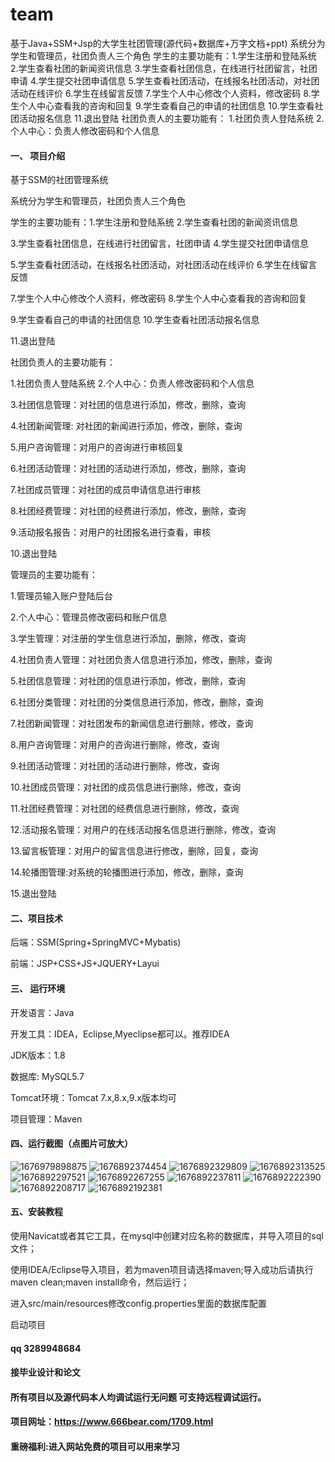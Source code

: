 # team
基于Java+SSM+Jsp的大学生社团管理(源代码+数据库+万字文档+ppt) 系统分为学生和管理员，社团负责人三个角色  学生的主要功能有：1.学生注册和登陆系统 2.学生查看社团的新闻资讯信息  3.学生查看社团信息，在线进行社团留言，社团申请 4.学生提交社团申请信息  5.学生查看社团活动，在线报名社团活动，对社团活动在线评价 6.学生在线留言反馈  7.学生个人中心修改个人资料，修改密码 8.学生个人中心查看我的咨询和回复  9.学生查看自己的申请的社团信息 10.学生查看社团活动报名信息  11.退出登陆  社团负责人的主要功能有：  1.社团负责人登陆系统 2.个人中心：负责人修改密码和个人信息 
#### 一、 项目介绍

基于SSM的社团管理系统

系统分为学生和管理员，社团负责人三个角色

学生的主要功能有：1.学生注册和登陆系统 2.学生查看社团的新闻资讯信息

3.学生查看社团信息，在线进行社团留言，社团申请 4.学生提交社团申请信息

5.学生查看社团活动，在线报名社团活动，对社团活动在线评价 6.学生在线留言反馈

7.学生个人中心修改个人资料，修改密码 8.学生个人中心查看我的咨询和回复

9.学生查看自己的申请的社团信息 10.学生查看社团活动报名信息

11.退出登陆

社团负责人的主要功能有：

1.社团负责人登陆系统 2.个人中心：负责人修改密码和个人信息

3.社团信息管理：对社团的信息进行添加，修改，删除，查询

4.社团新闻管理: 对社团的新闻进行添加，修改，删除，查询

5.用户咨询管理：对用户的咨询进行审核回复

6.社团活动管理：对社团的活动进行添加，修改，删除，查询

7.社团成员管理：对社团的成员申请信息进行审核

8.社团经费管理：对社团的经费进行添加，修改，删除，查询

9.活动报名报告：对用户的社团报名进行查看，审核

10.退出登陆

管理员的主要功能有：

1.管理员输入账户登陆后台

2.个人中心：管理员修改密码和账户信息

3.学生管理：对注册的学生信息进行添加，删除，修改，查询

4.社团负责人管理：对社团负责人信息进行添加，修改，删除，查询

5.社团信息管理：对社团的信息进行添加，修改，删除，查询

6.社团分类管理：对社团的分类信息进行添加，修改，删除，查询

7.社团新闻管理：对社团发布的新闻信息进行删除，修改，查询

8.用户咨询管理：对用户的咨询进行删除，修改，查询

9.社团活动管理：对社团的活动进行删除，修改，查询

10.社团成员管理：对社团的成员信息进行删除，修改，查询

11.社团经费管理：对社团的经费信息进行删除，修改，查询

12.活动报名管理：对用户的在线活动报名信息进行删除，修改，查询

13.留言板管理：对用户的留言信息进行修改，删除，回复，查询

14.轮播图管理:对系统的轮播图进行添加，修改，删除，查询

15.退出登陆

#### 二、项目技术
后端：SSM(Spring+SpringMVC+Mybatis)

前端：JSP+CSS+JS+JQUERY+Layui
#### 三、 运行环境
开发语言：Java

开发工具：IDEA，Eclipse,Myeclipse都可以。推荐IDEA

JDK版本：1.8

数据库: MySQL5.7

Tomcat环境：Tomcat 7.x,8.x,9.x版本均可

项目管理：Maven

#### 四、运行截图（点图片可放大）
![1676979898875](https://github.com/666bears/team/assets/143094776/4b2328cb-8682-4cdd-badd-a37c3489ce3c)
![1676892374454](https://github.com/666bears/team/assets/143094776/df13feba-6dc9-4090-b6e6-c9df303e9d81)
![1676892329809](https://github.com/666bears/team/assets/143094776/74614931-d5ff-4267-93a1-62e062fdf8c2)
![1676892313525](https://github.com/666bears/team/assets/143094776/86f75c3b-6003-4219-855c-eb79024f3352)
![1676892297521](https://github.com/666bears/team/assets/143094776/22bedfd2-79d0-41d5-8c62-287ed6f03bf3)
![1676892267255](https://github.com/666bears/team/assets/143094776/fd33cb9f-3f9f-4678-b44b-508bd659abfa)
![1676892237811](https://github.com/666bears/team/assets/143094776/56f076e0-e058-4dba-ae92-a40787ebf443)
![1676892222390](https://github.com/666bears/team/assets/143094776/d6a48a6d-ff92-4a16-83df-7dc6d3255cfe)
![1676892208717](https://github.com/666bears/team/assets/143094776/73280c95-4c52-4e31-b1ac-5cd9761896dd)
![1676892192381](https://github.com/666bears/team/assets/143094776/8d4cef5e-f142-4da1-9a45-73b3f63246d3)


#### 五、安装教程
使用Navicat或者其它工具，在mysql中创建对应名称的数据库，并导入项目的sql文件；

使用IDEA/Eclipse导入项目，若为maven项目请选择maven;导入成功后请执行maven clean;maven install命令，然后运行；

进入src/main/resources修改config.properties里面的数据库配置

启动项目



#### qq 3289948684

#### 接毕业设计和论文

#### 所有项目以及源代码本人均调试运行无问题 可支持远程调试运行。
#### 项目网址：https://www.666bear.com/1709.html


#### 重磅福利:进入网站免费的项目可以用来学习
